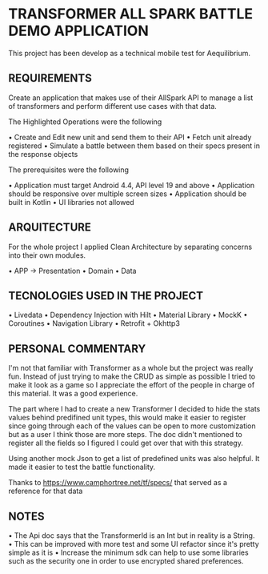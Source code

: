 # TRANSFORMER ALL SPARK BATTLE DEMO APPLICATION

This project has been develop as a technical mobile test for Aequilibrium.

## REQUIREMENTS

Create an application that makes use of their AllSpark API to manage a list of transformers
and perform different use cases with that data.

The Highlighted Operations were the following

• Create and Edit new unit and send them to their API
• Fetch unit already registered
• Simulate a battle between them based on their specs present in the response objects

The prerequisites were the following

• Application must target Android 4.4, API level 19 and above
• Application should be responsive over multiple screen sizes
• Application should be built in Kotlin
• UI libraries not allowed

## ARQUITECTURE

For the whole project I applied Clean Architecture by separating concerns into their own modules. 

• APP -> Presentation
• Domain 
• Data

## TECNOLOGIES USED IN THE PROJECT

• Livedata
• Dependency Injection with Hilt
• Material Library
• MockK
• Coroutines
• Navigation Library
• Retrofit + Okhttp3

## PERSONAL COMMENTARY

I'm not that familiar with Transformer as a whole but the project was really fun. Instead of just
trying to make the CRUD as simple as possible I tried to make it look as a game so I appreciate the
effort of the people in charge of this material. It was a good experience.

The part where I had to create a new Transformer I decided to hide the stats values behind predifined
unit types, this would make it easier to register since going through each of the values can be open 
to more customization but as a user I think those are more steps. The doc didn't mentioned to register
all the fields so I figured I could get over that with this strategy.

Using another mock Json to get a list of predefined units was also helpful. It made it easier to
test the battle functionality.

Thanks to https://www.camphortree.net/tf/specs/ that served as a reference for that data

## NOTES

• The Api doc says that the TransformerId is an Int but in reality is a String.
• This can be improved with more test and some UI refactor since it's pretty simple as it is
• Increase the minimum sdk can help to use some libraries such as the security one in order to use
encrypted shared preferences.